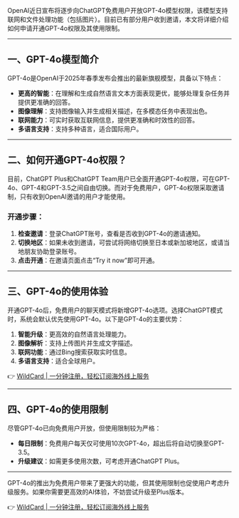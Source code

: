 OpenAI近日宣布将逐步向ChatGPT免费用户开放GPT-4o模型权限，该模型支持联网和文件处理功能（包括图片）。目前已有部分用户收到邀请，本文将详细介绍如何申请开通GPT-4o权限及其使用限制。

---

## 一、GPT-4o模型简介

GPT-4o是OpenAI于2025年春季发布会推出的最新旗舰模型，具备以下特点：

- **更高的智能**：在理解和生成自然语言文本方面表现更优，能够处理复杂任务并提供更准确的回答。
- **图像理解**：支持图像输入并生成相关描述，在多模态任务中表现出色。
- **联网能力**：可实时获取互联网信息，提供更准确和时效性的回答。
- **多语言支持**：支持多种语言，适合国际用户。

---

## 二、如何开通GPT-4o权限？

目前，ChatGPT Plus和ChatGPT Team用户已全面开通GPT-4o权限，可在GPT-4o、GPT-4和GPT-3.5之间自由切换。而对于免费用户，GPT-4o权限采取邀请制，只有收到OpenAI邀请的用户才能使用。

### 开通步骤：
1. **检查邀请**：登录ChatGPT账号，查看是否收到GPT-4o的邀请通知。
2. **切换地区**：如果未收到邀请，可尝试将网络切换至日本或新加坡地区，或请当地朋友协助登录账号。
3. **点击开通**：在邀请页面点击“Try it now”即可开通。

---

## 三、GPT-4o的使用体验

开通GPT-4o后，免费用户的聊天模式将新增GPT-4o选项。选择ChatGPT模式时，系统会默认优先使用GPT-4o。以下是GPT-4o的主要优势：

1. **智能升级**：更高效的自然语言处理能力。
2. **图像解析**：支持上传图片并生成文字描述。
3. **联网功能**：通过Bing搜索获取实时信息。
4. **多语言支持**：适合全球用户。

👉 [WildCard | 一分钟注册，轻松订阅海外线上服务](https://bit.ly/bewildcard)

---

## 四、GPT-4o的使用限制

尽管GPT-4o已向免费用户开放，但使用限制较为严格：

- **每日限制**：免费用户每天仅可使用10次GPT-4o，超出后将自动切换至GPT-3.5。
- **升级建议**：如需更多使用次数，可考虑开通ChatGPT Plus。

---

GPT-4o的推出为免费用户带来了更强大的功能，但其使用限制也促使用户考虑升级服务。如果你需要更高效的AI体验，不妨尝试升级至Plus版本。

👉 [WildCard | 一分钟注册，轻松订阅海外线上服务](https://bit.ly/bewildcard)